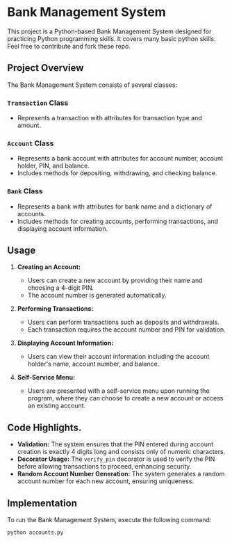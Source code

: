 # Bank Management System

This project is a Python-based Bank Management System designed for practicing Python programming skills. It covers many basic python skills.
Feel free to contribute and fork these repo. 

## Project Overview

The Bank Management System consists of several classes:

### `Transaction` Class
- Represents a transaction with attributes for transaction type and amount.

### `Account` Class
- Represents a bank account with attributes for account number, account holder, PIN, and balance.
- Includes methods for depositing, withdrawing, and checking balance.

### `Bank` Class
- Represents a bank with attributes for bank name and a dictionary of accounts.
- Includes methods for creating accounts, performing transactions, and displaying account information.

## Usage

1. **Creating an Account:**
   - Users can create a new account by providing their name and choosing a 4-digit PIN.
   - The account number is generated automatically.

2. **Performing Transactions:**
   - Users can perform transactions such as deposits and withdrawals.
   - Each transaction requires the account number and PIN for validation.

3. **Displaying Account Information:**
   - Users can view their account information including the account holder's name, account number, and balance.

4. **Self-Service Menu:**
   - Users are presented with a self-service menu upon running the program, where they can choose to create a new account or access an existing account.

## Code Highlights.

- **Validation:** The system ensures that the PIN entered during account creation is exactly 4 digits long and consists only of numeric characters.
- **Decorator Usage:** The `verify_pin` decorator is used to verify the PIN before allowing transactions to proceed, enhancing security.
- **Random Account Number Generation:** The system generates a random account number for each new account, ensuring uniqueness.

## Implementation

To run the Bank Management System, execute the following command:

```bash
python accounts.py

